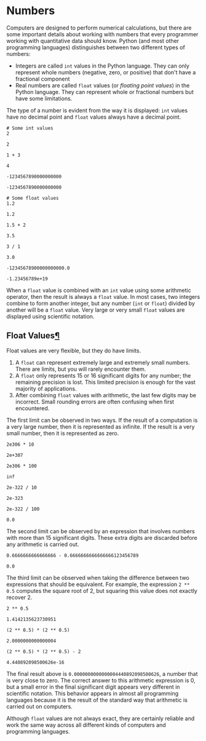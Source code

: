 # Numbers

Computers are designed to perform numerical calculations, but there are some important details about working with numbers that every programmer working with quantitative data should know. Python \(and most other programming languages\) distinguishes between two different types of numbers:

* Integers are called `int` values in the Python language. They can only represent whole numbers \(negative, zero, or positive\) that don't have a fractional component
* Real numbers are called `float` values \(or _floating point values_\) in the Python language. They can represent whole or fractional numbers but have some limitations.

The type of a number is evident from the way it is displayed: `int` values have no decimal point and `float` values always have a decimal point.

```text
# Some int values
2
```

```text
2
```

```text
1 + 3
```

```text
4
```

```text
-1234567890000000000
```

```text
-1234567890000000000
```

```text
# Some float values
1.2
```

```text
1.2
```

```text
1.5 + 2
```

```text
3.5
```

```text
3 / 1
```

```text
3.0
```

```text
-12345678900000000000.0
```

```text
-1.23456789e+19
```

When a `float` value is combined with an `int` value using some arithmetic operator, then the result is always a `float` value. In most cases, two integers combine to form another integer, but any number \(`int` or `float`\) divided by another will be a `float` value. Very large or very small `float` values are displayed using scientific notation.

## Float Values[¶](http://www.cs.cornell.edu/courses/cs1380/2018sp/textbook/chapters/03/2/numbers.html#Float-Values) <a id="Float-Values"></a>

Float values are very flexible, but they do have limits.

1. A `float` can represent extremely large and extremely small numbers. There are limits, but you will rarely encounter them.
2. A `float` only represents 15 or 16 significant digits for any number; the remaining precision is lost. This limited precision is enough for the vast majority of applications.
3. After combining `float` values with arithmetic, the last few digits may be incorrect. Small rounding errors are often confusing when first encountered.

The first limit can be observed in two ways. If the result of a computation is a very large number, then it is represented as infinite. If the result is a very small number, then it is represented as zero.

```text
2e306 * 10
```

```text
2e+307
```

```text
2e306 * 100
```

```text
inf
```

```text
2e-322 / 10
```

```text
2e-323
```

```text
2e-322 / 100
```

```text
0.0
```

The second limit can be observed by an expression that involves numbers with more than 15 significant digits. These extra digits are discarded before any arithmetic is carried out.

```text
0.6666666666666666 - 0.6666666666666666123456789
```

```text
0.0
```

The third limit can be observed when taking the difference between two expressions that should be equivalent. For example, the expression `2 ** 0.5` computes the square root of 2, but squaring this value does not exactly recover 2.

```text
2 ** 0.5
```

```text
1.4142135623730951
```

```text
(2 ** 0.5) * (2 ** 0.5)
```

```text
2.0000000000000004
```

```text
(2 ** 0.5) * (2 ** 0.5) - 2
```

```text
4.440892098500626e-16
```

The final result above is `0.0000000000000004440892098500626`, a number that is very close to zero. The correct answer to this arithmetic expression is 0, but a small error in the final significant digit appears very different in scientific notation. This behavior appears in almost all programming languages because it is the result of the standard way that arithmetic is carried out on computers.

Although `float` values are not always exact, they are certainly reliable and work the same way across all different kinds of computers and programming languages.

